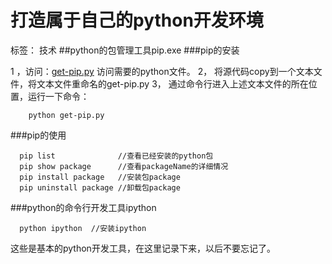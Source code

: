 ﻿# 打造属于自己的python开发环境

标签： 技术
##python的包管理工具pip.exe
###pip的安装

1 ，访问：[get-pip.py](https://bootstrap.pypa.io/get-pip.py) 访问需要的python文件。
2， 将源代码copy到一个文本文件，将文本文件重命名的get-pip.py
3， 通过命令行进入上述文本文件的所在位置，运行一下命令：
```
    python get-pip.py
```

###pip的使用
```
  pip list              //查看已经安装的python包
  pip show package      //查看packageName的详细情况
  pip install package   //安装包package
  pip uninstall package //卸载包package
```

###python的命令行开发工具ipython
```
  python ipython  //安装ipython
```
这些是基本的python开发工具，在这里记录下来，以后不要忘记了。





